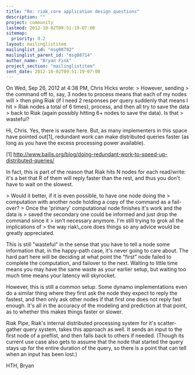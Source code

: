 ```yaml
---
title: "Re: riak_core application design questions"
description: ""
project: community
lastmod: 2012-10-02T09:51:19-07:00
sitemap:
  priority: 0.2
layout: mailinglistitem
mailinglist_id: "msg08792"
mailinglist_parent_id: "msg08714"
author_name: "Bryan Fink"
project_section: "mailinglistitem"
sent_date: 2012-10-02T09:51:19-07:00
---
```



On Wed, Sep 26, 2012 at 4:38 PM, Chris Hicks
 wrote:
&gt; However, sending
&gt; the command off to, say, 3 nodes to process means that each of my nodes will
&gt; then ping Riak (if I need 2 responses per query suddenly that means I hit
&gt; Riak nodes a total of 6 times), process, and then all try to save the data
&gt; back to Riak (again possibly hitting 6+ nodes to save the data). Is that
&gt; wasteful?

Hi, Chris. Yes, there is waste here. But, as many implementers in this
space have pointed out[1], redundant work can make distributed queries
faster (as long as you have the excess processing power available).

[1] 
http://www.bailis.org/blog/doing-redundant-work-to-speed-up-distributed-queries/

In fact, this is part of the reason that Riak hits N nodes for each
read/write: it's a bet that R of them will reply faster than the rest,
and thus you don't have to wait on the slowest.

&gt; Would it better, if it is even possible, to have one node doing the
&gt; computation with another node holding a copy of the command as a fail-over?
&gt; Once the 'primary' computational node finishes it's work and the data is
&gt; saved the secondary one could be informed and just drop the command since it
&gt; isn't necessary anymore. I'm still trying to grok all the implications of
&gt; the way riak\\_core does things so any advice would be greatly appreciated.

This is still "wasteful" in the sense that you have to tell a node
some information that, in the happy-path case, it's never going to
care about. The hard part here will be deciding at what point the
"first" node failed to complete the computation, and failover to the
next. Waiting to little time means you may have the same waste as your
earlier setup, but waiting too much time means your latency will
skyrocket.

However, this is still a common setup. Some dynamo implementations
even do a similar thing where they first ask the node they expect to
reply the fastest, and then only ask other nodes if that first one
does not reply fast enough. It's all in the accuracy of the modeling
and prediction at that point, as to whether this makes things faster
or slower.

Riak Pipe, Riak's internal distributed processing system for it's
scatter-gather query system, takes this approach as well. It sends an
input to the first node of a preflist, and then falls back to others
if needed. (Though its current use case also gets to assume that the
node that started the query stays up for the entire duration of the
query, so there is a point that can tell when an input has been lost.)

HTH,
Bryan

